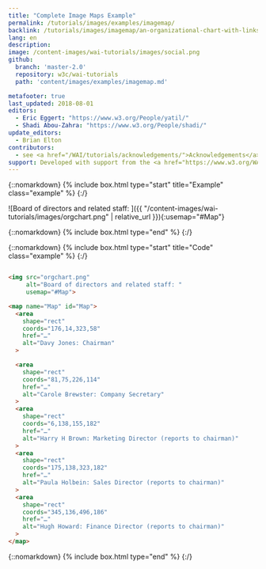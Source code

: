 ```yaml
---
title: "Complete Image Maps Example"
permalink: /tutorials/images/examples/imagemap/
backlink: /tutorials/images/imagemap/an-organizational-chart-with-links-to-individual-pages
lang: en
description:
image: /content-images/wai-tutorials/images/social.png
github:
  branch: 'master-2.0'
  repository: w3c/wai-tutorials
  path: 'content/images/examples/imagemap.md'

metafooter: true
last_updated: 2018-08-01
editors:
  - Eric Eggert: "https://www.w3.org/People/yatil/"
  - Shadi Abou-Zahra: "https://www.w3.org/People/shadi/"
update_editors:
  - Brian Elton
contributors:
  - see <a href="/WAI/tutorials/acknowledgements/">Acknowledgements</a>
support: Developed with support from the <a href="https://www.w3.org/WAI/ACT/">WAI-ACT project</a>, co-funded by the <strong>European Commission <abbr title="Information Society Technologies">IST</abbr> Programme</strong>.
---
```



{::nomarkdown}
{% include box.html type="start" title="Example" class="example" %}
{:/}

![Board of directors and related staff: ]({{ "/content-images/wai-tutorials/images/orgchart.png" | relative_url }}){:usemap="#Map"}

<map name="Map" id="Map">
  <area shape="rect" coords="176,14,323,58" href="../res/beyond" alt="Davy Jones: Chairman">
  <area shape="rect" coords="81,75,226,114" href="../res/beyond" alt="Carole Brewster: Company Secretary">
  <area shape="rect" coords="6,138,155,182" href="../res/beyond" alt="Harry H Brown: Marketing Director (reports to chairman)">
  <area shape="rect" coords="175,138,323,182" href="../res/beyond" alt="Paula Holbein: Sales Director (reports to chairman)">
  <area shape="rect" coords="345,136,496,186" href="../res/beyond" alt="Hugh Howard: Finance Director (reports to chairman)">
</map>

{::nomarkdown}
{% include box.html type="end" %}
{:/}

{::nomarkdown}
{% include box.html type="start" title="Code" class="example" %}
{:/}

~~~ html

<img src="orgchart.png"
     alt="Board of directors and related staff: "
     usemap="#Map">

<map name="Map" id="Map">
  <area
    shape="rect"
    coords="176,14,323,58"
    href="…"
    alt="Davy Jones: Chairman"
  >

  <area
    shape="rect"
    coords="81,75,226,114"
    href="…"
    alt="Carole Brewster: Company Secretary"
  >
  <area
    shape="rect"
    coords="6,138,155,182"
    href="…"
    alt="Harry H Brown: Marketing Director (reports to chairman)"
  >
  <area
    shape="rect"
    coords="175,138,323,182"
    href="…"
    alt="Paula Holbein: Sales Director (reports to chairman)"
  >
  <area
    shape="rect"
    coords="345,136,496,186"
    href="…"
    alt="Hugh Howard: Finance Director (reports to chairman)"
  >
</map>

~~~

{::nomarkdown}
{% include box.html type="end" %}
{:/}

